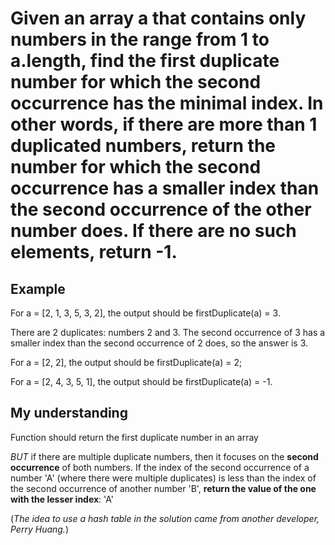 # Given an array a that contains only numbers in the range from 1 to a.length, find the first duplicate number for which the second occurrence has the minimal index. In other words, if there are more than 1 duplicated numbers, return the number for which the second occurrence has a smaller index than the second occurrence of the other number does. If there are no such elements, return -1.

## Example

For a = [2, 1, 3, 5, 3, 2], the output should be firstDuplicate(a) = 3.

There are 2 duplicates: numbers 2 and 3. The second occurrence of 3 has a smaller index than the second occurrence of 2 does, so the answer is 3.

For a = [2, 2], the output should be firstDuplicate(a) = 2;

For a = [2, 4, 3, 5, 1], the output should be firstDuplicate(a) = -1.

## My understanding
Function should return the first duplicate number in an array 

*BUT* if there are multiple duplicate numbers, then it focuses on the **second occurrence** of both numbers. If the index of the second occurrence of a number 'A' (where there were multiple duplicates) is less than the index of the second occurrence of another number 'B', **return the value of the one with the lesser index**: 'A'

(*The idea to use a hash table in the solution came from another developer, Perry Huang.*)
